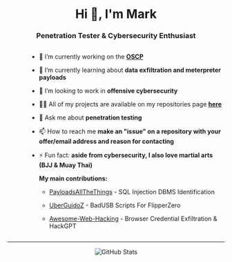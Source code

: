 <h1 align="center">Hi 👋, I'm Mark</h1>
<h3 align="center">Penetration Tester & Cybersecurity Enthusiast</h3>

<div style="display: flex; justify-content: center;">
  <div style="padding-left: 50px;">

  - 🔭 I’m currently working on the [**OSCP**](https://www.offsec.com/courses/pen-200/)

  - 🌱 I’m currently learning about **data exfiltration and meterpreter payloads**

  - 👯 I’m looking to work in **offensive cybersecurity**

  - 👨‍💻 All of my projects are available on my repositories page [**here**](https://github.com/MarkCyber?tab=repositories)

  - 💬 Ask me about **penetration testing**

  - 📫 How to reach me **make an "issue" on a repository with your offer/email address and reason for contacting**

  - ⚡ Fun fact: **aside from cybersecurity, I also love martial arts (BJJ & Muay Thai)**

    **My main contributions:** 

    - [PayloadsAllTheThings](https://github.com/swisskyrepo/PayloadsAllTheThings) - SQL Injection DBMS Identification

    - [UberGuidoZ](https://github.com/UberGuidoZ/Flipper) - BadUSB Scripts For FlipperZero

    - [Awesome-Web-Hacking](https://github.com/infoslack/awesome-web-hacking) - Browser Credential Exfiltration & HackGPT

  </div>
</div>

---
<p align="center">
  <img src="https://github-readme-stats.vercel.app/api?username=markcyber&show_icons=true&theme=github_dark&hide_rank=true&hide_title=true&disable_animations=true&hide=issues,prs&show=prs_merged" alt="GitHub Stats"/>
</p>

<!-- https://github.com/anuraghazra/github-readme-stats for stats-->

